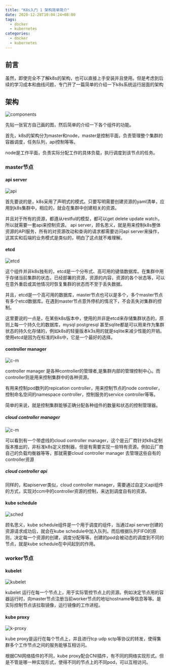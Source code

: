 ```yaml
---
title: "K8s入门 1 架构简单简介"
date: 2020-12-28T10:04:24+08:00
tags:
  - docker
  - kubernetes
categories:
  - docker
  - kubernetes
---
```

## 前言

虽然，即使完全不了解k8s的架构，也可以直接上手安装并且使用。但是考虑到后续的学习成本和曲线问题，专门开了一篇简单的介绍一下k8s系统运行层面的架构

## 架构

![components](/image/k8s/components-of-kubernetes.svg)

先贴一张官方自己画的图，然后简单的介绍一下各个组件的功能。

首先，k8s的架构分为master和node，master是控制平面，负责管理整个集群的容器调度，任务队列，api控制等等。

node是工作平面，负责实际分配工作的具体负载，执行调度到该节点的任务。

### master节点

#### api server
![api](/image/k8s/api.svg)

首先要说的是，k8s采用了声明式的模式。只要写明需要创建资源的yaml清单，应用到k8s集群中，相应的，就会在集群中创建相关的资源。

并且对于所有的资源，都遵从restful的模型，都可以get delete update watch，所以就需要一套api来控制资源。
api server，顾名思义，就是用来控制k8s整体资源的API服务，所有的对资源改动和查询的请求都需要访问api server来操作，这其实和后端的业务模式是类似的，明白了这点就不难理解。

#### etcd
![etcd](/image/k8s/etcd.svg)

这个组件并非k8s独有的，etcd是一个分布式、高可用的键值数据库。在集群中用于存储当前集群的状态，已经部署的资源，资源的内容，资源的各个状态等，可以在意外重启或其他情况时恢复集群的状态而不至于丢失数据。

并且，etcd是一个高可用的数据库，master节点也可以是多个，多个master节点有多个etcd数据库。在遇到master节点意外停机的情况下，不会丢失对集群的控制。

这里要说的一点是，在某些k8s版本中，使用的并非是etcd来存储集群状态的，原则上每一个持久化的数据库，mysql postgresql 甚至sqlite都是可以用来作为集群状态的持久化存储的，例如k8s的轻量版本k3s用的就是sqlite来减少性能的开销。使用etcd是因为在标准的k8s中，它是一个最好的选择。

#### controller manager
![c-m](/image/k8s/c-m.svg)

controller manager 是各种controller的管理者,是集群内部的管理控制中心。而controller则是用来控制集群中的各种资源。

有用来控制pod数列的repication controller，用来控制节点的node controller，控制命名空间的namespace controller，控制服务的service controller等等。

简单的来说，就是控制集群能够正确分配各种组件的数量和状态的控制管理器。

##### cloud controller manager
![c-m](/image/k8s/c-c-m.svg)

可以看到有一个带虚线的cloud controller manager，这个是云厂商针对k8s定制版本推出的，非标准k8s定义控制器，但是有需要实现一些特有资源。例如云厂商自己的负载均衡器等等，那就需要cloud controller manager 去管理这些自有的controller资源

##### cloud controller api

同样的，和apiserver类似，cloud controller manager，需要通过自定义api组件的方式，实现对ccm中的controller资源的控制，来达到调度自有的资源。

#### kube schedule
![sched](/image/k8s/sched.svg)

顾名思义，kube schedule组件是一个用于调度的组件，当通过api server创建的资源请求成功后，就会在kube schedule中加入队列。而后根据队列FIFO的原则，决定每一个资源的创建，调度分配等等。创建的pod会被动态的调度到不同的节点，就是kube schedule在中间起到的作用。

### worker节点

#### kubelet
![kubelet](/image/k8s/kubelet.svg)

kubelet 运行在每一个节点上，用于实际管控节点上的资源。例如决定节点用的容器运行时，向master节点注册当前worker节点的地址hostname等信息等等。是实际控制节点该拉取镜像，运行镜像的工作进程。

#### kube proxy
![k-proxy](/image/k8s/k-proxy.svg)

kube proxy是运行在每个节点上，并且进行tcp udp sctp等协议的转发，使得集群多个工作节点之间的服务能够互相访问。

根据CNI网络插件的不同，kube proxy配合CNI插件，有不同的网络实现形式。但是不管是哪一种实现形式，使得不同的节点上的不同pod，可以互相访问。
